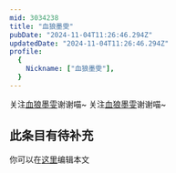 ```yaml
---
mid: 3034238
title: "血狼墨雯"
pubDate: "2024-11-04T11:26:46.294Z"
updatedDate: "2024-11-04T11:26:46.294Z"
profile:
  {
    Nickname: ["血狼墨雯"],
  }
---
```


关注[血狼墨雯](https://space.bilibili.com/3034238)谢谢喵~ 关注[血狼墨雯](https://space.bilibili.com/3034238)谢谢喵~

## 此条目有待补充
你可以在[这里](https://github.com/Yuhanawa/VTuber.ICU/edit/master/src/content/v/血狼墨雯/index.md)编辑本文
